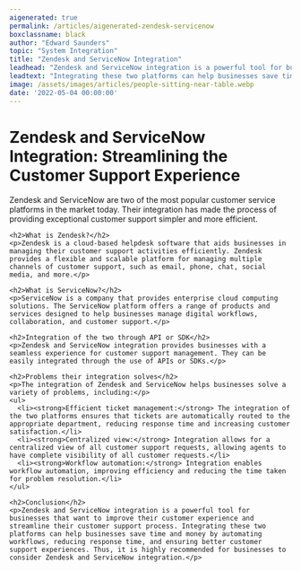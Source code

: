 ```yaml
---
aigenerated: true
permalink: /articles/aigenerated-zendesk-servicenow
boxclassname: black
author: "Edward Saunders"
topic: "System Integration"
title: "Zendesk and ServiceNow Integration"
leadhead: "Zendesk and ServiceNow integration is a powerful tool for businesses that want to improve their customer experience and streamline their customer support process"
leadtext: "Integrating these two platforms can help businesses save time and money by automating workflows, reducing response time, and ensuring better customer support experiences. Thus, it is highly recommended for businesses to consider Zendesk and ServiceNow integration."
image: /assets/images/articles/people-sitting-near-table.webp
date: '2022-05-04 00:00:00'
---
```

<div class="arttext">    <h1>Zendesk and ServiceNow Integration: Streamlining the Customer Support Experience</h1>
    <p>Zendesk and ServiceNow are two of the most popular customer service platforms in the market today. Their integration has made the process of providing exceptional customer support simpler and more efficient.</p>
    
    <h2>What is Zendesk?</h2>
    <p>Zendesk is a cloud-based helpdesk software that aids businesses in managing their customer support activities efficiently. Zendesk provides a flexible and scalable platform for managing multiple channels of customer support, such as email, phone, chat, social media, and more.</p>

    <h2>What is ServiceNow?</h2>
    <p>ServiceNow is a company that provides enterprise cloud computing solutions. The ServiceNow platform offers a range of products and services designed to help businesses manage digital workflows, collaboration, and customer support.</p>

    <h2>Integration of the two through API or SDK</h2>
    <p>Zendesk and ServiceNow integration provides businesses with a seamless experience for customer support management. They can be easily integrated through the use of APIs or SDKs.</p>
    
    <h2>Problems their integration solves</h2>
    <p>The integration of Zendesk and ServiceNow helps businesses solve a variety of problems, including:</p>
    <ul>
      <li><strong>Efficient ticket management:</strong> The integration of the two platforms ensures that tickets are automatically routed to the appropriate department, reducing response time and increasing customer satisfaction.</li>
      <li><strong>Centralized view:</strong> Integration allows for a centralized view of all customer support requests, allowing agents to have complete visibility of all customer requests.</li>
      <li><strong>Workflow automation:</strong> Integration enables workflow automation, improving efficiency and reducing the time taken for problem resolution.</li>
    </ul>
    
    <h2>Conclusion</h2>
    <p>Zendesk and ServiceNow integration is a powerful tool for businesses that want to improve their customer experience and streamline their customer support process. Integrating these two platforms can help businesses save time and money by automating workflows, reducing response time, and ensuring better customer support experiences. Thus, it is highly recommended for businesses to consider Zendesk and ServiceNow integration.</p>
</div>